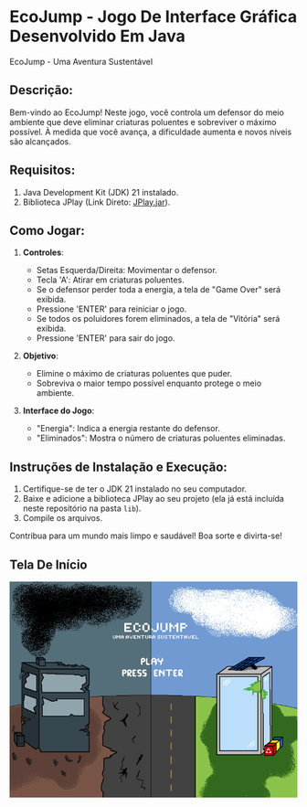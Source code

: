 # EcoJump - Jogo De Interface Gráfica Desenvolvido Em Java

EcoJump - Uma Aventura Sustentável

## Descrição:
Bem-vindo ao EcoJump! Neste jogo, você controla um defensor do meio ambiente que deve eliminar criaturas poluentes e sobreviver o máximo possível. À medida que você avança, a dificuldade aumenta e novos níveis são alcançados.

## Requisitos:
1. Java Development Kit (JDK) 21 instalado.
2. Biblioteca JPlay (Link Direto: [JPlay.jar](https://www.mediafire.com/file/847v6i3v24ffifi/JPlay.jar/file)).

## Como Jogar:
1. **Controles**:
   - Setas Esquerda/Direita: Movimentar o defensor.
   - Tecla 'A': Atirar em criaturas poluentes.
   - Se o defensor perder toda a energia, a tela de "Game Over" será exibida.
   - Pressione 'ENTER' para reiniciar o jogo.
   - Se todos os poluidores forem eliminados, a tela de "Vitória" será exibida.
   - Pressione 'ENTER' para sair do jogo.

2. **Objetivo**:
   - Elimine o máximo de criaturas poluentes que puder.
   - Sobreviva o maior tempo possível enquanto protege o meio ambiente.

3. **Interface do Jogo**:
   - "Energia": Indica a energia restante do defensor.
   - "Eliminados": Mostra o número de criaturas poluentes eliminadas.

## Instruções de Instalação e Execução:
1. Certifique-se de ter o JDK 21 instalado no seu computador.
2. Baixe e adicione a biblioteca JPlay ao seu projeto (ela já está incluída neste repositório na pasta `lib`).
3. Compile os arquivos.

Contribua para um mundo mais limpo e saudável! Boa sorte e divirta-se!


## Tela De Início
![Tela De Inicio do EcoJump](EcoJump/src/recursos/imagens/inicio.png)
